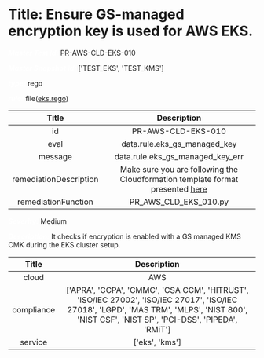 



# Title: Ensure GS-managed encryption key is used for AWS EKS.


***<font color="white">Master Test Id:</font>*** PR-AWS-CLD-EKS-010

***<font color="white">Master Snapshot Id:</font>*** ['TEST_EKS', 'TEST_KMS']

***<font color="white">type:</font>*** rego

***<font color="white">rule:</font>*** file([eks.rego])  
  
  
  
  

|Title|Description|
| :---: | :---: |
|id|PR-AWS-CLD-EKS-010|
|eval|data.rule.eks_gs_managed_key|
|message|data.rule.eks_gs_managed_key_err|
|remediationDescription|Make sure you are following the Cloudformation template format presented <a href='https://boto3.amazonaws.com/v1/documentation/api/latest/reference/services/eks.html#EKS.Client.describe_cluster' target='_blank'>here</a>|
|remediationFunction|PR_AWS_CLD_EKS_010.py|


***<font color="white">Severity:</font>*** Medium

***<font color="white">Description:</font>*** It checks if encryption is enabled with a GS managed KMS CMK during the EKS cluster setup.  
  
  

|Title|Description|
| :---: | :---: |
|cloud|AWS|
|compliance|['APRA', 'CCPA', 'CMMC', 'CSA CCM', 'HITRUST', 'ISO/IEC 27002', 'ISO/IEC 27017', 'ISO/IEC 27018', 'LGPD', 'MAS TRM', 'MLPS', 'NIST 800', 'NIST CSF', 'NIST SP', 'PCI-DSS', 'PIPEDA', 'RMiT']|
|service|['eks', 'kms']|



[eks.rego]: https://github.com/prancer-io/prancer-compliance-test/tree/master/aws/cloud/eks.rego

